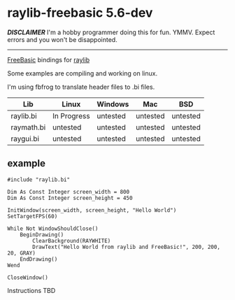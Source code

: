 # raylib-freebasic 5.6-dev

***DISCLAIMER***
I'm a hobby programmer doing this for fun. YMMV.
Expect errors and you won't be disappointed.

---

[FreeBasic](https://freebasic.net/) bindings for [raylib](https://github.com/raysan5/raylib)  

Some examples are compiling and working on linux.

I'm using fbfrog to translate header files to .bi files.


Lib | Linux | Windows | Mac | BSD |
--- | ----- | ------- | --- | --- |
raylib.bi | In Progress | untested |  untested |  untested
raymath.bi | untested | untested |  untested |  untested
raygui.bi | untested | untested | untested | untested

## example
```basic
#include "raylib.bi"

Dim As Const Integer screen_width = 800
Dim As Const Integer screen_height = 450

InitWindow(screen_width, screen_height, "Hello World")
SetTargetFPS(60)

While Not WindowShouldClose()
	BeginDrawing()
		ClearBackground(RAYWHITE)
		DrawText("Hello World from raylib and FreeBasic!", 200, 200, 20, GRAY)
	EndDrawing()
Wend

CloseWindow()
```

Instructions TBD
